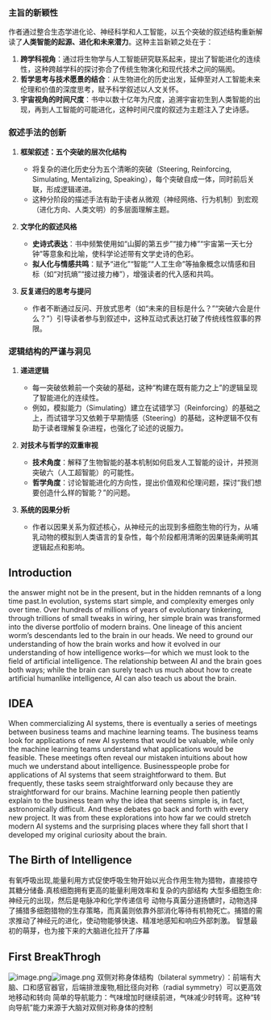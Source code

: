 ### **主旨的新颖性**

作者通过整合生态学进化论、神经科学和人工智能，以五个突破的叙述结构重新解读了**人类智能的起源、进化和未来潜力**。这种主旨新颖之处在于：

1. **跨学科视角**：通过将生物学与人工智能研究联系起来，提出了智能进化的连续性，这种跨越学科的探讨弥合了传统生物演化和现代技术之间的隔阂。
2. **哲学思考与技术愿景的结合**：从生物进化的历史出发，延伸至对人工智能未来伦理和价值的深度思考，赋予科学叙述以人文关怀。
3. **宇宙视角的时间尺度**：书中以数十亿年为尺度，追溯宇宙初生到人类智能的出现，再到人工智能的可能进化，这种时间尺度的叙述为主题注入了史诗感。
### **叙述手法的创新**

1. **框架叙述：五个突破的层次化结构**
    
    - 将复杂的进化历史分为五个清晰的突破（Steering, Reinforcing, Simulating, Mentalizing, Speaking），每个突破自成一体，同时前后关联，形成逻辑递进。
    - 这种分阶段的描述手法有助于读者从微观（神经网络、行为机制）到宏观（进化方向、人类文明）的多层面理解主题。
2. **文学化的叙述风格**
    
    - **史诗式表达**：书中频繁使用如“山脚的第五步”“接力棒”“宇宙第一天七分钟”等意象和比喻，使科学论述带有文学史诗的色彩。
    - **拟人化与情感共鸣**：赋予“进化”“智能”“人工生命”等抽象概念以情感和目标（如“对抗熵”“接过接力棒”），增强读者的代入感和共鸣。
3. **反复递归的思考与提问**
    
    - 作者不断通过反问、开放式思考（如“未来的目标是什么？”“突破六会是什么？”）引导读者参与到叙述中，这种互动式表达打破了传统线性叙事的界限。

### **逻辑结构的严谨与洞见**

1. **递进逻辑**
    
    - 每一突破依赖前一个突破的基础，这种“构建在既有能力之上”的逻辑呈现了智能进化的连续性。
    - 例如，模拟能力（Simulating）建立在试错学习（Reinforcing）的基础之上，而试错学习又依赖于早期情感（Steering）的基础，这种逻辑不仅有助于读者理解复杂进程，也强化了论述的说服力。
2. **对技术与哲学的双重审视**
    
    - **技术角度**：解释了生物智能的基本机制如何启发人工智能的设计，并预测突破六（人工超智能）的可能性。
    - **哲学角度**：讨论智能进化的方向性，提出价值观和伦理问题，探讨“我们想要创造什么样的智能？”的问题。
3. **系统的因果分析**
    
    - 作者以因果关系为叙述核心，从神经元的出现到多细胞生物的行为，从哺乳动物的模拟到人类语言的复杂性，每个阶段都用清晰的因果链条阐明其逻辑起点和影响。
## Introduction
 the answer might not be in the present, but in the hidden remnants of a long time past.In evolution, systems start simple, and complexity emerges only over time. 
 Over hundreds of millions of years of evolutionary tinkering, through trillions of small tweaks in wiring, her simple brain was transformed into the diverse portfolio of modern brains. One lineage of this ancient worm’s descendants led to the brain in our heads.
We need to ground our understanding of how the brain works and how it evolved in our understanding of how intelligence works—for which we must look to the field of artificial intelligence. The relationship between AI and the brain goes both ways; while the brain can surely teach us much about how to create artificial humanlike intelligence, AI can also teach us about the brain.

## IDEA
When commercializing AI systems, there is eventually a series of meetings between business teams and machine learning teams. The business teams look for applications of new AI systems that would be valuable, while only the machine learning teams understand what applications would be feasible. These meetings often reveal our mistaken intuitions about how much we understand about intelligence. Businesspeople probe for applications of AI systems that seem straightforward to them. But frequently, these tasks seem straightforward only because they are straightforward for our brains. Machine learning people then patiently explain to the business team why the idea that seems simple is, in fact, astronomically difficult. And these debates go back and forth with every new project. It was from these explorations into how far we could stretch modern AI systems and the surprising places where they fall short that I developed my original curiosity about the brain.

## The Birth of Intelligence

有氧呼吸出现,能量利用方式促使呼吸生物开始以光合作用生物为猎物，直接掠夺其糖分储备.真核细胞拥有更高的能量利用效率和复杂的内部结构
大型多细胞生命:神经元的出现，然后是电脉冲和化学传递信号
动物与真菌分道扬镳时，动物选择了捕猎多细胞猎物的生存策略，而真菌则依靠外部消化等待有机物死亡。捕猎的需求推动了神经元的进化，使动物能够快速、精准地感知和响应外部刺激。
智慧最初的萌芽，也为接下来的大脑进化拉开了序幕

## First BreakThrogh
![image.png](https://s2.loli.net/2024/11/13/LwvOxTSHBnzCGQo.png)![image.png](https://s2.loli.net/2024/11/13/L3M79ai1CeXBNPW.png)
双侧对称身体结构（bilateral symmetry）：前端有大脑、口和感官器官，后端排泄废物,相比径向对称（radial symmetry）可以更高效地移动和转向
简单的导航能力：气味增加时继续前进，气味减少时转弯。这种“转向导航”能力来源于大脑对双侧对称身体的控制

